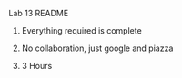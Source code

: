 Lab 13 README

1. Everything required is complete

2. No collaboration, just google and piazza

3. 3 Hours